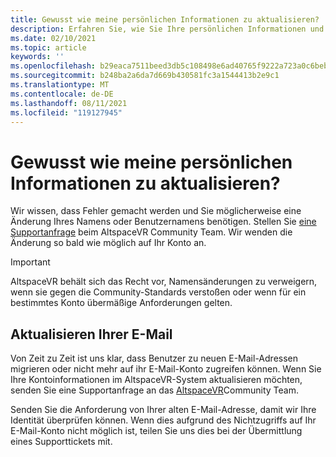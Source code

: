 ```yaml
---
title: Gewusst wie meine persönlichen Informationen zu aktualisieren?
description: Erfahren Sie, wie Sie Ihre persönlichen Informationen und Ihre E-Mail-Adresse in Ihrem AltspaceVR-Konto aktualisieren oder ein Supportproblem erstellen.
ms.date: 02/10/2021
ms.topic: article
keywords: ''
ms.openlocfilehash: b29eaca7511beed3db5c108498e6ad40765f9222a723a0c6beb8e4005db5f30b
ms.sourcegitcommit: b248ba2a6da7d669b430581fc3a1544413b2e9c1
ms.translationtype: MT
ms.contentlocale: de-DE
ms.lasthandoff: 08/11/2021
ms.locfileid: "119127945"
---
```

# <a name="how-do-i-update-my-personal-information"></a>Gewusst wie meine persönlichen Informationen zu aktualisieren?

Wir wissen, dass Fehler gemacht werden und Sie möglicherweise eine Änderung Ihres Namens oder Benutzernamens benötigen. Stellen Sie [eine Supportanfrage](https://help.altvr.com/hc/requests/new) beim AltspaceVR Community Team. Wir wenden die Änderung so bald wie möglich auf Ihr Konto an.

> [!IMPORTANT]
> AltspaceVR behält sich das Recht vor, Namensänderungen zu verweigern, wenn sie gegen die Community-Standards verstoßen oder wenn für ein bestimmtes Konto übermäßige Anforderungen gelten.

## <a name="updating-your-email"></a>Aktualisieren Ihrer E-Mail

Von Zeit zu Zeit ist uns klar, dass Benutzer zu neuen E-Mail-Adressen migrieren oder nicht mehr auf ihr E-Mail-Konto zugreifen können. Wenn Sie Ihre Kontoinformationen im AltspaceVR-System aktualisieren möchten, senden Sie eine Supportanfrage an das [AltspaceVR](https://help.altvr.com/hc/requests/new)Community Team. 

Senden Sie die Anforderung von Ihrer alten E-Mail-Adresse, damit wir Ihre Identität überprüfen können. Wenn dies aufgrund des Nichtzugriffs auf Ihr E-Mail-Konto nicht möglich ist, teilen Sie uns dies bei der Übermittlung eines Supporttickets mit.